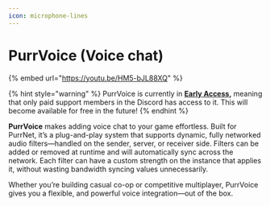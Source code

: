 ```yaml
---
icon: microphone-lines
---
```


# PurrVoice (Voice chat)

{% embed url="https://youtu.be/HM5-bJL88XQ" %}

{% hint style="warning" %}
PurrVoice is currently in [**Early Access**](../../terminology/early-access.md)**,** meaning that only paid support members in the Discord has access to it. This will become available for free in the future!
{% endhint %}

**PurrVoice** makes adding voice chat to your game effortless. Built for PurrNet, it’s a plug-and-play system that supports dynamic, fully networked audio filters—handled on the sender, server, or receiver side. Filters can be added or removed at runtime and will automatically sync across the network. Each filter can have a custom strength on the instance that applies it, without wasting bandwidth syncing values unnecessarily.

Whether you’re building casual co-op or competitive multiplayer, PurrVoice gives you a flexible, and powerful voice integration—out of the box.
